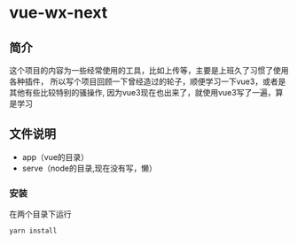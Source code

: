 # vue-wx-next
## 简介
这个项目的内容为一些经常使用的工具，比如上传等，主要是上班久了习惯了使用各种插件，
所以写个项目回顾一下曾经造过的轮子，顺便学习一下vue3，或者是其他有些比较特别的骚操作,
因为vue3现在也出来了，就使用vue3写了一遍，算是学习

## 文件说明
-  app（vue的目录）
-  serve（node的目录,现在没有写，懒）
    
### 安装
在两个目录下运行
```
yarn install
```


